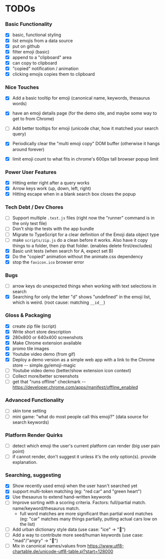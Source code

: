 # TODOs

### Basic Functionality

- [x] basic, functional styling
- [x] list emojis from a data source
- [x] put on github
- [x] filter emoji (basic)
- [x] append to a "clipboard" area
- [x] can copy to clipboard
- [x] "copied" notification / animation
- [x] clicking emojis copies them to clipboard

### Nice Touches

- [x] Add a basic tooltip for emoji (canonical name, keywords, thesaurus words)
- [x] have an emoji details page (for the demo site, and maybe some way to get to from Chrome)
- [ ] Add better tooltips for emoji (unicode char, how it matched your search query)
- [x] Periodically clear the "multi emoji copy" DOM buffer (otherwise it hangs around forever)
- [x] limit emoji count to what fits in chrome's 600px tall browser popup limit


### Power User Features

- [x] Hitting enter right after a query works
- [x] Arrow keys work (up, down, left, right)
- [x] Hitting escape when in a blank search box closes the popup

### Tech Debt / Dev Chores

- [ ] Support multiple `.test.js` files (right now the "runner" command is in the only test file)
- [ ] Don't ship the tests with the app bundle
- [ ] Migrate to TypeScript for a clear definition of the Emoji data object type
- [ ] make `scripts/zip.js` do a clean before it works. Also have it copy things to a folder, then zip that folder. (enables delete first/excludes)
- [x] Basic unit tests (when search for A, expect set B)
- [x] Do the "copied" animation without the animate.css dependency
- [x] stop the `favicon.ico` browser error

### Bugs

- [ ] arrow keys do unexpected things when working with text selections in search
- [x] Searching for only the letter "d" shows "undefined" in the emoji list, which is weird. (root cause: matching `__id__`)

### Gloss & Packaging

- [x] create zip file (script)
- [x] Write short store description
- [x] 280x800 or 640x400 screenshots
- [x] Make Chrome extension available
- [x] promo tile images
- [x] Youtube video demo (from gif)
- [x] Deploy a demo version as a simple web app with a link to the Chrome store -- simple.gy/emoji-magic
- [ ] Youtube video demo (better/show extension icon context)
- [ ] Collect more/better screenshots
- [ ] get that "runs offline" checkmark -- https://developer.chrome.com/apps/manifest/offline_enabled

### Advanced Functionality

- [ ] skin tone setting
- [ ] mini game: "what do most people call this emoji?" (data source for search keywords)

### Platform Render Quirks

- [ ] detect which emoji the user's current platform can render (big user pain point)
- [ ] if cannot render, don't suggest it unless it's the only option(s). provide explanation.

### Searching, suggesting

- [x] Show recently used emoji when the user hasn't searched yet
- [x] support multi-token matching (eg: "red car" and "green heart")
- [x] Use thesaurus to extend hand-written keywords
- [ ] Improve sorting with a scoring criteria. Factors: full/partial match. name/keyword/thesaurus match.
  - full word matches are more significant than partial word matches (eg: "car" matches many things partially, putting actual cars low on the list)
- [ ] Add urban dictionary style data (use case: "ice" -> "💎")
- [ ] Add a way to contribute more seed/human keywords (use case: "mad"/"angry" -> "🤬")
- [ ] Mix in canonical names/values from https://www.utf8-chartable.de/unicode-utf8-table.pl?start=128000